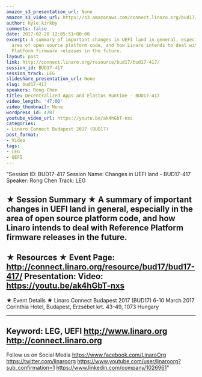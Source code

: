 ```yaml
---
amazon_s3_presentation_url: None
amazon_s3_video_url: https://s3.amazonaws.com/connect.linaro.org/bud17/Videos/Thursday/BUD17-417%20Decentralized%20Apps%20and%20Elastos%20Runtime.mp4
author: kyle.kirkby
comments: false
date: 2017-02-28 12:05:51+00:00
excerpt: A summary of important changes in UEFI land in general, especially in the
  area of open source platform code, and how Linaro intends to deal with Reference
  Platform firmware releases in the future.
layout: post
link: http://connect.linaro.org/resource/bud17/bud17-417/
session_id: BUD17-417
session_track: LEG
slideshare_presentation_url: None
slug: bud17-417
speakers: Rong Chen
title: Decentralized Apps and Elastos Runtime - BUD17-417
video_length: '47:00'
video_thumbnail: None
wordpress_id: 4707
youtube_video_url: https://youtu.be/ak4hGbT-nxs
categories:
- Linaro Connect Budapest 2017 (BUD17)
post_format:
- Video
tags:
- LEG
- UEFI
---
```


"Session ID: BUD17-417
Session Name: Changes in UEFI land - BUD17-417
Speaker: Rong Chen
Track: LEG


★ Session Summary ★
A summary of important changes in UEFI land in general, especially in the area of open source platform code, and how Linaro intends to deal with Reference Platform firmware releases in the future.
---------------------------------------------------
★ Resources ★
Event Page: http://connect.linaro.org/resource/bud17/bud17-417/
Presentation: 
Video: https://youtu.be/ak4hGbT-nxs
 ---------------------------------------------------

★ Event Details ★
Linaro Connect Budapest 2017 (BUD17)
6-10 March 2017
Corinthia Hotel, Budapest,
Erzsébet krt. 43-49,
1073 Hungary

---------------------------------------------------
Keyword: LEG, UEFI
http://www.linaro.org
http://connect.linaro.org
---------------------------------------------------
Follow us on Social Media
https://www.facebook.com/LinaroOrg
https://twitter.com/linaroorg
https://www.youtube.com/user/linaroorg?sub_confirmation=1
https://www.linkedin.com/company/1026961"
